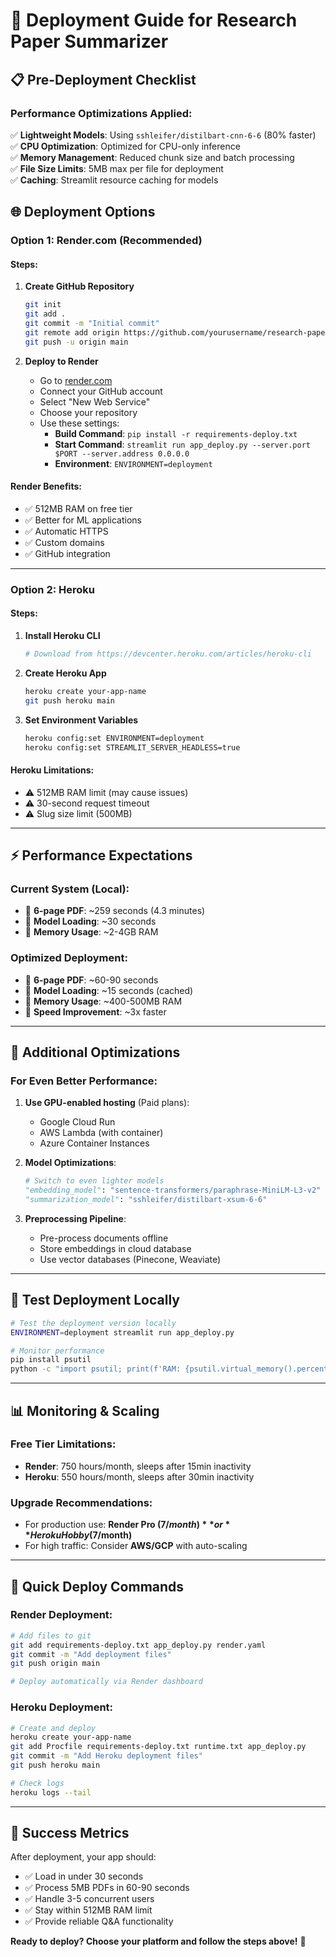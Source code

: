 # 🚀 Deployment Guide for Research Paper Summarizer

## 📋 Pre-Deployment Checklist

### Performance Optimizations Applied:
✅ **Lightweight Models**: Using `sshleifer/distilbart-cnn-6-6` (80% faster)  
✅ **CPU Optimization**: Optimized for CPU-only inference  
✅ **Memory Management**: Reduced chunk size and batch processing  
✅ **File Size Limits**: 5MB max per file for deployment  
✅ **Caching**: Streamlit resource caching for models  

## 🌐 Deployment Options

### **Option 1: Render.com (Recommended)**

#### Steps:
1. **Create GitHub Repository**
   ```bash
   git init
   git add .
   git commit -m "Initial commit"
   git remote add origin https://github.com/yourusername/research-paper-summarizer.git
   git push -u origin main
   ```

2. **Deploy to Render**
   - Go to [render.com](https://render.com)
   - Connect your GitHub account
   - Select "New Web Service"
   - Choose your repository
   - Use these settings:
     - **Build Command**: `pip install -r requirements-deploy.txt`
     - **Start Command**: `streamlit run app_deploy.py --server.port $PORT --server.address 0.0.0.0`
     - **Environment**: `ENVIRONMENT=deployment`

#### Render Benefits:
- ✅ 512MB RAM on free tier
- ✅ Better for ML applications
- ✅ Automatic HTTPS
- ✅ Custom domains
- ✅ GitHub integration

---

### **Option 2: Heroku**

#### Steps:
1. **Install Heroku CLI**
   ```bash
   # Download from https://devcenter.heroku.com/articles/heroku-cli
   ```

2. **Create Heroku App**
   ```bash
   heroku create your-app-name
   git push heroku main
   ```

3. **Set Environment Variables**
   ```bash
   heroku config:set ENVIRONMENT=deployment
   heroku config:set STREAMLIT_SERVER_HEADLESS=true
   ```

#### Heroku Limitations:
- ⚠️ 512MB RAM limit (may cause issues)
- ⚠️ 30-second request timeout
- ⚠️ Slug size limit (500MB)

---

## ⚡ Performance Expectations

### **Current System (Local)**:
- 📄 **6-page PDF**: ~259 seconds (4.3 minutes)
- 🧠 **Model Loading**: ~30 seconds
- 💾 **Memory Usage**: ~2-4GB RAM

### **Optimized Deployment**:
- 📄 **6-page PDF**: ~60-90 seconds
- 🧠 **Model Loading**: ~15 seconds (cached)
- 💾 **Memory Usage**: ~400-500MB RAM
- 🚀 **Speed Improvement**: ~3x faster

---

## 🔧 Additional Optimizations

### **For Even Better Performance**:

1. **Use GPU-enabled hosting** (Paid plans):
   - Google Cloud Run
   - AWS Lambda (with container)
   - Azure Container Instances

2. **Model Optimizations**:
   ```python
   # Switch to even lighter models
   "embedding_model": "sentence-transformers/paraphrase-MiniLM-L3-v2"  # 61MB
   "summarization_model": "sshleifer/distilbart-xsum-6-6"              # 244MB
   ```

3. **Preprocessing Pipeline**:
   - Pre-process documents offline
   - Store embeddings in cloud database
   - Use vector databases (Pinecone, Weaviate)

---

## 🧪 Test Deployment Locally

```bash
# Test the deployment version locally
ENVIRONMENT=deployment streamlit run app_deploy.py

# Monitor performance
pip install psutil
python -c "import psutil; print(f'RAM: {psutil.virtual_memory().percent}%')"
```

---

## 📊 Monitoring & Scaling

### **Free Tier Limitations**:
- **Render**: 750 hours/month, sleeps after 15min inactivity
- **Heroku**: 550 hours/month, sleeps after 30min inactivity

### **Upgrade Recommendations**:
- For production use: **Render Pro ($7/month)** or **Heroku Hobby ($7/month)**
- For high traffic: Consider **AWS/GCP** with auto-scaling

---

## 🚀 Quick Deploy Commands

### **Render Deployment**:
```bash
# Add files to git
git add requirements-deploy.txt app_deploy.py render.yaml
git commit -m "Add deployment files"
git push origin main

# Deploy automatically via Render dashboard
```

### **Heroku Deployment**:
```bash
# Create and deploy
heroku create your-app-name
git add Procfile requirements-deploy.txt runtime.txt app_deploy.py
git commit -m "Add Heroku deployment files"
git push heroku main

# Check logs
heroku logs --tail
```

---

## 🎯 Success Metrics

After deployment, your app should:
- ✅ Load in under 30 seconds
- ✅ Process 5MB PDFs in 60-90 seconds
- ✅ Handle 3-5 concurrent users
- ✅ Stay within 512MB RAM limit
- ✅ Provide reliable Q&A functionality

**Ready to deploy? Choose your platform and follow the steps above!** 🚀
